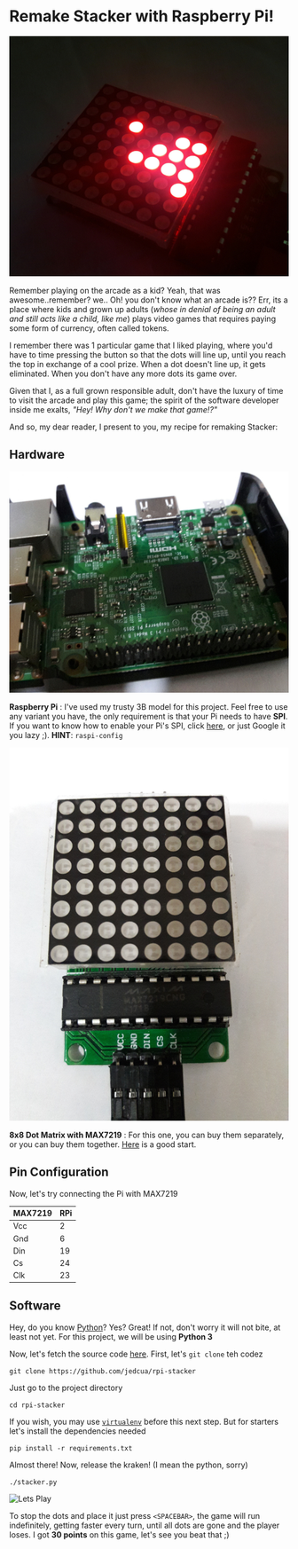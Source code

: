 # Remake Stacker with Raspberry Pi!

![RPI-Stacker](../img/rpi-stacker/preview.jpg)

Remember playing on the arcade as a kid? Yeah, that was awesome..remember? we.. Oh! you don't know what an arcade is?? Err, its a place where kids and grown up adults (_whose in denial of being an adult and still acts like a child, like me_) plays video games that requires paying some form of currency, often called tokens.

I remember there was 1 particular game that I liked playing, where you'd have to time pressing the button so that the dots will line up, until you reach the top in exchange of a cool prize. When a dot doesn't line up, it gets eliminated. When you don't have any more dots its game over.

Given that I, as a full grown responsible adult, don't have the luxury of time to visit the arcade and play this game; the spirit of the software developer inside me exalts, _"Hey! Why don't we make that game!?"_

And so, my dear reader, I present to you, my recipe for remaking Stacker:

## Hardware
![Raspberry Pi](../img/rpi-stacker/raspberry-pi.jpg)

**Raspberry Pi** : I've used my trusty 3B model for this project. Feel free to use any variant you have, the only requirement is that your Pi needs to have **SPI**. If you want to know how to enable your Pi's SPI, click [here](https://www.raspberrypi.org/documentation/hardware/raspberrypi/spi/README.md), or just Google it you lazy ;). **HINT**: `raspi-config`

![Dot Matrix](../img/rpi-stacker/dot-matrix.jpg)

**8x8 Dot Matrix with MAX7219** : For this one, you can buy them separately, or you can buy them together. [Here](https://www.amazon.com/s?k=max7219) is a good start.

## Pin Configuration
Now, let's try connecting the Pi with MAX7219

|MAX7219 |RPi|
|--------|---|
|Vcc     |  2|
|Gnd     |  6|
|Din     | 19|
|Cs      | 24|
|Clk     | 23|


## Software
Hey, do you know [Python](https://www.python.org/)? Yes? Great! If not, don't worry it will not bite, at least not yet. For this project, we will be using **Python 3**

Now, let's fetch the source code [here](https://github.com/jedcua/rpi-stacker). First, let's `git clone` teh codez

```
git clone https://github.com/jedcua/rpi-stacker
```

Just go to the project directory
```
cd rpi-stacker
```

If you wish, you may use [`virtualenv`](/articles/virtualenv) before this next step. But for starters let's install the dependencies needed
```
pip install -r requirements.txt
```

Almost there! Now, release the kraken! (I mean the python, sorry)
```
./stacker.py
```

![Lets Play](../img/rpi-stacker/play.gif)

To stop the dots and place it just press `<SPACEBAR>`, the game will run indefinitely, getting faster every turn, until all dots are gone and the player loses. I got **30 points** on this game, let's see you beat that ;)